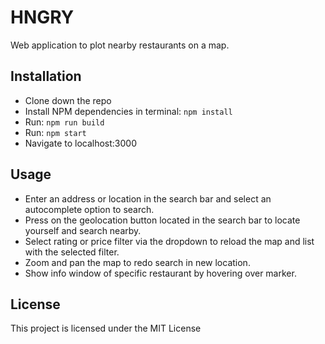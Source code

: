 # HNGRY
Web application to plot nearby restaurants on a map.

## Installation
- Clone down the repo
- Install NPM dependencies in terminal: `npm install`
- Run: `npm run build`
- Run: `npm start`
- Navigate to localhost:3000


## Usage

- Enter an address or location in the search bar and select an autocomplete option to search.
- Press on the geolocation button located in the search bar to locate yourself and search nearby.
- Select rating or price filter via the dropdown to reload the map and list with the selected filter.
- Zoom and pan the map to redo search in new location.
- Show info window of specific restaurant by hovering over marker.

## License

This project is licensed under the MIT License
